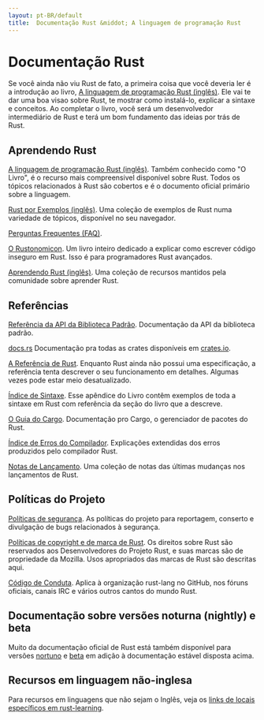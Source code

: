 ```yaml
---
layout: pt-BR/default
title:  Documentação Rust &middot; A linguagem de programação Rust
---
```


# Documentação Rust

Se você ainda não viu Rust de fato, a primeira coisa que você deveria ler é a
introdução ao livro, [A linguagem de programação Rust (inglês)][book]. Ele vai
te dar uma boa visao sobre Rust, te mostrar como instalá-lo, explicar
a sintaxe e conceitos. Ao completar o livro, você será um desenvolvedor intermediário
de Rust e terá um bom fundamento das ideias por trás de Rust.

## Aprendendo Rust

[A linguagem de programação Rust (inglês)][book]. Também conhecido como "O Livro",
é o recurso mais compreensivel disponível sobre Rust. Todos os tópicos relacionados
à Rust são cobertos e é o documento oficial primário sobre a linguagem.

[Rust por Exemplos (inglês)][rbe]. Uma coleção de exemplos de Rust numa variedade
de tópicos, disponível no seu navegador.

[Perguntas Frequentes (FAQ)][faq].

[O Rustonomicon][nomicon]. Um livro inteiro dedicado a explicar como escrever código
inseguro em Rust. Isso é para programadores Rust avançados.

[Aprendendo Rust (inglês)][rust-learning]. Uma coleção de recursos mantidos pela comunidade sobre
aprender Rust.

[book]: https://doc.rust-lang.org/book/
[rbe]: http://rustbyexample.com
[faq]: faq.html
[nomicon]: https://doc.rust-lang.org/nomicon/
[rust-learning]: https://github.com/ctjhoa/rust-learning

## Referências

[Referência da API da Biblioteca Padrão][api]. Documentação da API da biblioteca padrão.

[docs.rs] Documentação pra todas as crates disponíveis em [crates.io].

[A Referência de Rust][ref]. Enquanto Rust ainda não possui uma especificação, a referência
tenta descrever o seu funcionamento em detalhes. Algumas vezes pode estar meio desatualizado.

[Índice de Sintaxe][syn]. Esse apêndice do Livro contêm exemplos de toda a sintaxe em Rust
com referência da seção do livro que a descreve.

[O Guia do Cargo][cargo]. Documentação pro Cargo, o gerenciador de pacotes do Rust.

[Índice de Erros do Compilador][err]. Explicações extendidas dos erros produzidos pelo compilador Rust.

[Notas de Lançamento][release_notes]. Uma coleção de notas das últimas mudanças nos lançamentos de Rust.

[api]: https://doc.rust-lang.org/std/
[syn]: https://doc.rust-lang.org/book/syntax-index.html
[ref]: https://doc.rust-lang.org/reference
[cargo]: http://doc.crates.io/guide.html
[err]: https://doc.rust-lang.org/error-index.html
[release_notes]: https://github.com/rust-lang/rust/blob/master/RELEASES.md
[docs.rs]: https://docs.rs
[crates.io]: https://crates.io

## Políticas do Projeto

[Políticas de segurança][security]. As políticas do projeto para reportagem, conserto e divulgação
de bugs relacionados à segurança.

[Políticas de copyright e de marca de Rust][legal]. Os direitos sobre Rust são reservados aos
Desenvolvedores do Projeto Rust, e suas marcas são de propriedade da Mozilla. Usos apropriados
das marcas de Rust são descritas aqui.

[Código de Conduta][coc]. Aplica à organização rust-lang no GitHub, nos fóruns oficiais,
canais IRC e vários outros cantos do mundo Rust.

[security]: security.html
[legal]: legal.html
[coc]: https://www.rust-lang.org/conduct.html

## Documentação sobre versões noturna (nightly) e beta

Muito da documentação oficial de Rust está também disponível para
versões [nortuno][nightly] e [beta] em adição à documentação estável disposta acima.

[nightly]: https://doc.rust-lang.org/nightly/
[beta]: https://doc.rust-lang.org/beta/

## Recursos em linguagem não-inglesa

Para recursos em linguagens que não sejam o Inglês,
veja os [links de locais específicos em rust-learning][locale].

[locale]: https://github.com/ctjhoa/rust-learning#locale-links
